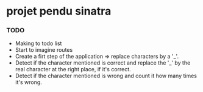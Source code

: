 # projet pendu sinatra

### TODO

- Making to todo list
- Start to imagine routes
- Create a firt step of the application  => replace characters by a '_'.
- Detect if the character mentioned is correct and replace the '_' by the real character at the right place, if it's correct.
- Detect if the character mentioned is wrong and count it how many times it's wrong.

